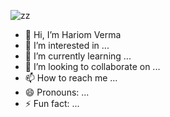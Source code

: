 
![zz](https://github.com/user-attachments/assets/c2110daf-1576-49af-aa04-9e06d34da596)



- 👋 Hi, I’m Hariom Verma  
- 👀 I’m interested in ...
- 🌱 I’m currently learning ...
- 💞️ I’m looking to collaborate on ...
- 📫 How to reach me ...
- 😄 Pronouns: ...
- ⚡ Fun fact: ...
